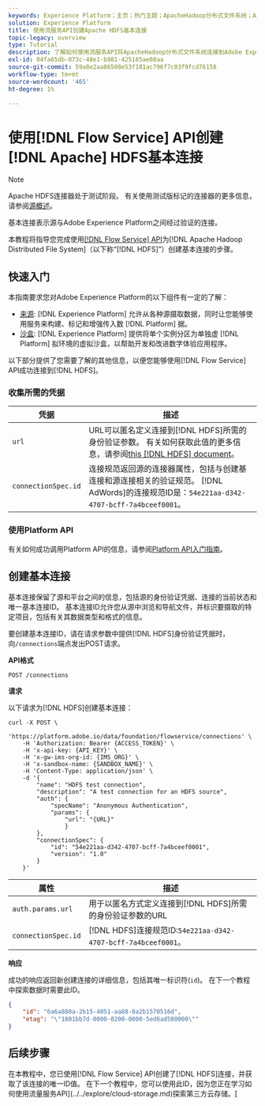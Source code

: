 ```yaml
---
keywords: Experience Platform；主页；热门主题；ApacheHadoop分布式文件系统；Apachehadoop;hdfs;HDFS
solution: Experience Platform
title: 使用流服务API创建Apache HDFS基本连接
topic-legacy: overview
type: Tutorial
description: 了解如何使用流服务API将ApacheHadoop分布式文件系统连接到Adobe Experience Platform。
exl-id: 04fa65db-073c-48e1-b981-425185ae08aa
source-git-commit: 59a8e2aa86508e53f181ac796f7c03f9fcd76158
workflow-type: tm+mt
source-wordcount: '465'
ht-degree: 1%

---
```


# 使用[!DNL Flow Service] API创建[!DNL Apache] HDFS基本连接

>[!NOTE]
>
>Apache HDFS连接器处于测试阶段。 有关使用测试版标记的连接器的更多信息，请参阅[源概述](../../../../home.md#terms-and-conditions)。

基本连接表示源与Adobe Experience Platform之间经过验证的连接。

本教程将指导您完成使用[[!DNL Flow Service]  API](https://www.adobe.io/apis/experienceplatform/home/api-reference.html#!acpdr/swagger-specs/flow-service.yaml)为[!DNL Apache Hadoop Distributed File System]（以下称“[!DNL HDFS]”）创建基本连接的步骤。

## 快速入门

本指南要求您对Adobe Experience Platform的以下组件有一定的了解：

* [来源](../../../../home.md): [!DNL Experience Platform] 允许从各种源摄取数据，同时让您能够使用服务来构建、标记和增强传入数 [!DNL Platform] 据。
* [沙盒](../../../../../sandboxes/home.md): [!DNL Experience Platform] 提供将单个实例分区为单独虚 [!DNL Platform] 拟环境的虚拟沙盒，以帮助开发和改进数字体验应用程序。

以下部分提供了您需要了解的其他信息，以便您能够使用[!DNL Flow Service] API成功连接到[!DNL HDFS]。

### 收集所需的凭据

| 凭据 | 描述 |
| ---------- | ----------- |
| `url` | URL可以匿名定义连接到[!DNL HDFS]所需的身份验证参数。 有关如何获取此值的更多信息，请参阅[this [!DNL HDFS] document](https://hadoop.apache.org/docs/r1.2.1/HttpAuthentication.html)。 |
| `connectionSpec.id` | 连接规范返回源的连接器属性，包括与创建基连接和源连接相关的验证规范。 [!DNL AdWords]的连接规范ID是：`54e221aa-d342-4707-bcff-7a4bceef0001`。 |

### 使用Platform API

有关如何成功调用Platform API的信息，请参阅[Platform API入门指南](../../../../../landing/api-guide.md)。

## 创建基本连接

基本连接保留了源和平台之间的信息，包括源的身份验证凭据、连接的当前状态和唯一基本连接ID。 基本连接ID允许您从源中浏览和导航文件，并标识要摄取的特定项目，包括有关其数据类型和格式的信息。

要创建基本连接ID，请在请求参数中提供[!DNL HDFS]身份验证凭据时，向`/connections`端点发出POST请求。

**API格式**

```http
POST /connections
```

**请求**

以下请求为[!DNL HDFS]创建基本连接：

```shell
curl -X POST \
    'https://platform.adobe.io/data/foundation/flowservice/connections' \
    -H 'Authorization: Bearer {ACCESS_TOKEN}' \
    -H 'x-api-key: {API_KEY}' \
    -H 'x-gw-ims-org-id: {IMS_ORG}' \
    -H 'x-sandbox-name: {SANDBOX_NAME}' \
    -H 'Content-Type: application/json' \
    -d '{
        "name": "HDFS test connection",
        "description": "A test connection for an HDFS source",
        "auth": {
            "specName": "Anonymous Authentication",
            "params": {
                "url": "{URL}"
                }
        },
        "connectionSpec": {
            "id": "54e221aa-d342-4707-bcff-7a4bceef0001",
            "version": "1.0"
        }
    }'
```

| 属性 | 描述 |
| --------- | ----------- |
| `auth.params.url` | 用于以匿名方式定义连接到[!DNL HDFS]所需的身份验证参数的URL |
| `connectionSpec.id` | [!DNL HDFS]连接规范ID:`54e221aa-d342-4707-bcff-7a4bceef0001`。 |

**响应**

成功的响应返回新创建连接的详细信息，包括其唯一标识符(`id`)。 在下一个教程中探索数据时需要此ID。

```json
{
    "id": "6a6a880a-2b15-4051-aa88-0a2b1570516d",
    "etag": "\"1801bb7d-0000-0200-0000-5ed6ad580000\""
}
```

## 后续步骤

在本教程中，您已使用[!DNL Flow Service] API创建了[!DNL HDFS]连接，并获取了该连接的唯一ID值。 在下一个教程中，您可以使用此ID，因为您正在学习如何使用流量服务API](../../explore/cloud-storage.md)探索第三方云存储。[
